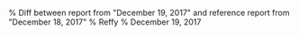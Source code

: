 % Diff between report from "December 19, 2017" and reference report from "December 18, 2017"
% Reffy
% December 19, 2017

